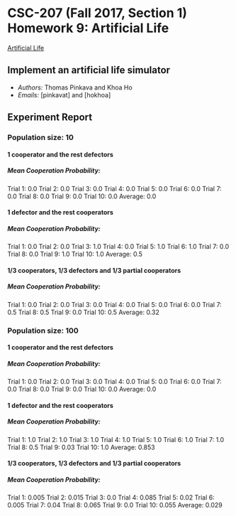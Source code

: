 # CSC-207 (Fall 2017, Section 1) Homework 9: Artificial Life

[Artificial Life](http://www.cs.grinnell.edu/~osera/courses/csc207/17fa/homework/alife-simulation.html)

## Implement an artificial life simulator

* *Authors:* Thomas Pinkava and Khoa Ho
* *Emails:* [pinkavat] and [hokhoa]

## Experiment Report
### Population size: 10
#### 1 cooperator and the rest defectors
##### Mean Cooperation Probability:
Trial 1:  0.0
Trial 2:  0.0
Trial 3:  0.0
Trial 4:  0.0
Trial 5:  0.0
Trial 6:  0.0
Trial 7:  0.0
Trial 8:  0.0
Trial 9:  0.0
Trial 10: 0.0
Average:  0.0

#### 1 defector and the rest cooperators
##### Mean Cooperation Probability:
Trial 1:  0.0
Trial 2:  0.0
Trial 3:  1.0
Trial 4:  0.0
Trial 5:  1.0
Trial 6:  1.0
Trial 7:  0.0
Trial 8:  0.0
Trial 9:  1.0
Trial 10: 1.0
Average:  0.5

#### 1/3 cooperators, 1/3 defectors and 1/3 partial cooperators
##### Mean Cooperation Probability:
Trial 1:  0.0
Trial 2:  0.0
Trial 3:  0.0
Trial 4:  0.0
Trial 5:  0.0
Trial 6:  0.0
Trial 7:  0.5
Trial 8:  0.5
Trial 9:  0.0
Trial 10: 0.5
Average:  0.32


### Population size: 100
#### 1 cooperator and the rest defectors
##### Mean Cooperation Probability:
Trial 1:  0.0
Trial 2:  0.0
Trial 3:  0.0
Trial 4:  0.0
Trial 5:  0.0
Trial 6:  0.0
Trial 7:  0.0
Trial 8:  0.0
Trial 9:  0.0
Trial 10: 0.0
Average:  0.0

#### 1 defector and the rest cooperators
##### Mean Cooperation Probability:
Trial 1:  1.0
Trial 2:  1.0
Trial 3:  1.0
Trial 4:  1.0
Trial 5:  1.0
Trial 6:  1.0
Trial 7:  1.0
Trial 8:  0.5
Trial 9:  0.03
Trial 10: 1.0
Average:  0.853

#### 1/3 cooperators, 1/3 defectors and 1/3 partial cooperators
##### Mean Cooperation Probability:
Trial 1:  0.005
Trial 2:  0.015
Trial 3:  0.0
Trial 4:  0.085
Trial 5:  0.02
Trial 6:  0.005
Trial 7:  0.04
Trial 8:  0.065
Trial 9:  0.0
Trial 10: 0.055
Average:  0.029

